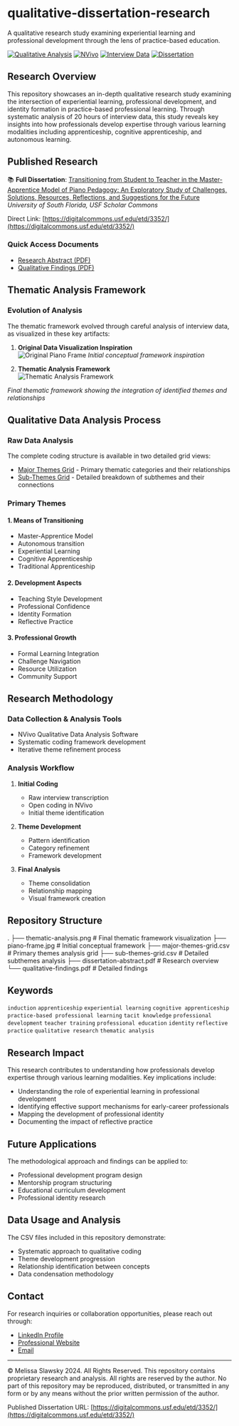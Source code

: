 # qualitative-dissertation-research
A qualitative research study examining experiential learning and professional development through the lens of practice-based education.

[![Qualitative Analysis](https://img.shields.io/badge/Research-Qualitative%20Analysis-blue)](https://github.com/mslawsky/qualitative-dissertation-research)
[![NVivo](https://img.shields.io/badge/Tools-NVivo-green)](https://github.com/mslawsky/qualitative-dissertation-research)
[![Interview Data](https://img.shields.io/badge/Data-40%20Hours%20Interviews-orange)](https://github.com/mslawsky/qualitative-dissertation-research)
[![Dissertation](https://img.shields.io/badge/Publication-University%20of%20South%20Florida-red)](https://digitalcommons.usf.edu/etd/3352/)

## Research Overview
This repository showcases an in-depth qualitative research study examining the intersection of experiential learning, professional development, and identity formation in practice-based professional learning. Through systematic analysis of 20 hours of interview data, this study reveals key insights into how professionals develop expertise through various learning modalities including apprenticeship, cognitive apprenticeship, and autonomous learning.

## Published Research
📚 **Full Dissertation**: [Transitioning from Student to Teacher in the Master-Apprentice Model of Piano Pedagogy: An Exploratory Study of Challenges, Solutions, Resources, Reflections, and Suggestions for the Future
](https://digitalcommons.usf.edu/etd/3352/)  
*University of South Florida, USF Scholar Commons*

Direct Link: [https://digitalcommons.usf.edu/etd/3352/](https://digitalcommons.usf.edu/etd/3352/)

### Quick Access Documents
- [Research Abstract (PDF)](https://github.com/mslawsky/qualitative-dissertation-research/raw/main/dissertation-abstract.pdf)
- [Qualitative Findings (PDF)](https://github.com/mslawsky/qualitative-dissertation-research/raw/main/qualitative-findings.pdf)

## Thematic Analysis Framework

### Evolution of Analysis
The thematic framework evolved through careful analysis of interview data, as visualized in these key artifacts:

1. **Original Data Visualization Inspiration**  
![Original Piano Frame](piano-frame.jpg)
*Initial conceptual framework inspiration*

2. **Thematic Analysis Framework**  
![Thematic Analysis Framework](thematic-analysis.png)

*Final thematic framework showing the integration of identified themes and relationships*

## Qualitative Data Analysis Process

### Raw Data Analysis
The complete coding structure is available in two detailed grid views:
- [Major Themes Grid](major-themes-grid.csv) - Primary thematic categories and their relationships
- [Sub-Themes Grid](sub-themes-grid.csv) - Detailed breakdown of subthemes and their connections

### Primary Themes

#### 1. Means of Transitioning
- Master-Apprentice Model
- Autonomous transition
- Experiential Learning
- Cognitive Apprenticeship
- Traditional Apprenticeship

#### 2. Development Aspects
- Teaching Style Development
- Professional Confidence
- Identity Formation
- Reflective Practice

#### 3. Professional Growth
- Formal Learning Integration
- Challenge Navigation
- Resource Utilization
- Community Support

## Research Methodology

### Data Collection & Analysis Tools
- NVivo Qualitative Data Analysis Software
- Systematic coding framework development
- Iterative theme refinement process

### Analysis Workflow
1. **Initial Coding**
   - Raw interview transcription
   - Open coding in NVivo
   - Initial theme identification

2. **Theme Development**
   - Pattern identification
   - Category refinement
   - Framework development

3. **Final Analysis**
   - Theme consolidation
   - Relationship mapping
   - Visual framework creation

## Repository Structure
.
├── thematic-analysis.png      # Final thematic framework visualization
├── piano-frame.jpg           # Initial conceptual framework
├── major-themes-grid.csv     # Primary themes analysis grid
├── sub-themes-grid.csv       # Detailed subthemes analysis
├── dissertation-abstract.pdf  # Research overview
└── qualitative-findings.pdf  # Detailed findings

## Keywords
`induction` `apprenticeship` `experiential learning` `cognitive apprenticeship` `practice-based professional learning` `tacit knowledge` `professional development` `teacher training` `professional education` `identity` `reflective practice` `qualitative research` `thematic analysis`

## Research Impact
This research contributes to understanding how professionals develop expertise through various learning modalities. Key implications include:

- Understanding the role of experiential learning in professional development
- Identifying effective support mechanisms for early-career professionals
- Mapping the development of professional identity
- Documenting the impact of reflective practice

## Future Applications
The methodological approach and findings can be applied to:
- Professional development program design
- Mentorship program structuring
- Educational curriculum development
- Professional identity research

## Data Usage and Analysis
The CSV files included in this repository demonstrate:
- Systematic approach to qualitative coding
- Theme development progression
- Relationship identification between concepts
- Data condensation methodology

## Contact
For research inquiries or collaboration opportunities, please reach out through:
- [LinkedIn Profile](https://www.linkedin.com/in/melissaslawsky/)
- [Professional Website](https://melissaslawsky.com/client-results/)
- [Email](mailto:melissa@melissaslawsky.com)

---
© Melissa Slawsky 2024. All Rights Reserved.
This repository contains proprietary research and analysis. All rights are reserved by the author. No part of this repository may be reproduced, distributed, or transmitted in any form or by any means without the prior written permission of the author.

Published Dissertation URL: [https://digitalcommons.usf.edu/etd/3352/](https://digitalcommons.usf.edu/etd/3352/)
